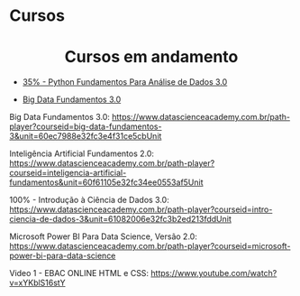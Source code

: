 # Cursos

<h1 align="center"> Cursos em andamento </h1>

* [35% - Python Fundamentos Para Análise de Dados 3.0](https://www.datascienceacademy.com.br/course/python-fundamentos)

* [Big Data Fundamentos 3.0]([https://www.datascienceacademy.com.br/course/python-fundamentos](https://www.datascienceacademy.com.br/path-player?courseid=big-data-fundamentos-3&unit=60ec7988e32fc3e4f31ce5cbUnit))


Big Data Fundamentos 3.0: https://www.datascienceacademy.com.br/path-player?courseid=big-data-fundamentos-3&unit=60ec7988e32fc3e4f31ce5cbUnit

Inteligência Artificial Fundamentos 2.0: https://www.datascienceacademy.com.br/path-player?courseid=inteligencia-artificial-fundamentos&unit=60f61105e32fc34ee0553af5Unit

100% - Introdução à Ciência de Dados 3.0: https://www.datascienceacademy.com.br/path-player?courseid=intro-ciencia-de-dados-3&unit=61082006e32fc3b2ed213fddUnit

Microsoft Power BI Para Data Science, Versão 2.0: https://www.datascienceacademy.com.br/path-player?courseid=microsoft-power-bi-para-data-science

Video 1 - EBAC ONLINE HTML e CSS: https://www.youtube.com/watch?v=xYKblS16stY
